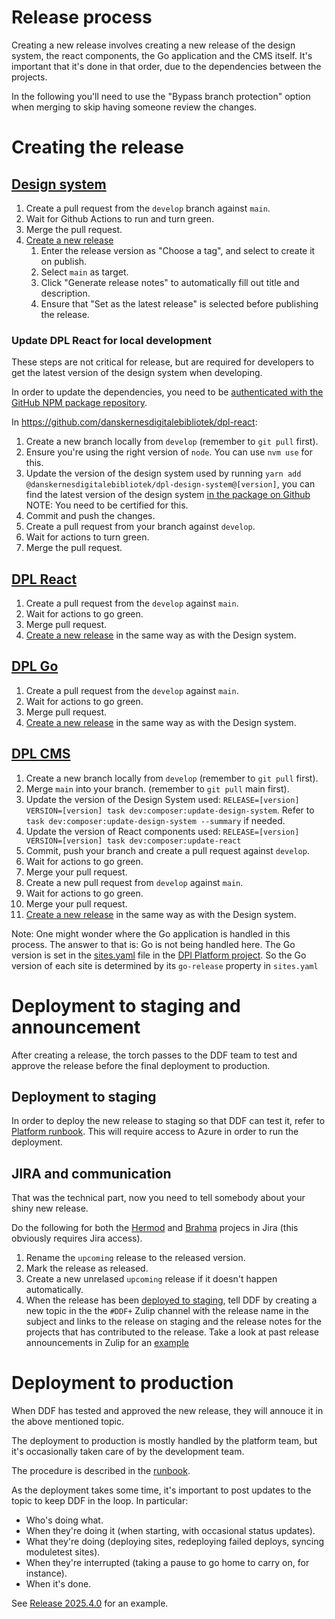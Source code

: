 # Release process

Creating a new release involves creating a new release of the design
system, the react components, the Go application and the CMS itself. It's important that
it's done in that order, due to the dependencies between the projects.

In the following you'll need to use the "Bypass branch protection"
option when merging to skip having someone review the changes.

# Creating the release

## [Design system](https://github.com/danskernesdigitalebibliotek/dpl-design-system)

1. Create a pull request from the `develop` branch against `main`.
2. Wait for Github Actions to run and turn green.
3. Merge the pull request.
4. [Create a new
release](https://github.com/danskernesdigitalebibliotek/dpl-design-system/releases/new)
     1. Enter the release version as "Choose a tag", and select to
        create it on publish.
     2. Select `main` as target.
     3. Click "Generate release notes" to automatically fill out title
        and description.
     4. Ensure that "Set as the latest release" is selected before
        publishing the release.


### Update DPL React for local development

These steps are not critical for release, but are required for
developers to get the latest version of the design system when
developing.

In order to update the dependencies, you need to be [authenticated
with the GitHub NPM package
repository](https://danskernesdigitalebibliotek.github.io/dpl-docs/DPL-React/#requirements).

In https://github.com/danskernesdigitalebibliotek/dpl-react:

1. Create a new branch locally from `develop` (remember to `git pull` first).
2. Ensure you're using the right version of `node`. You can use `nvm
   use` for this.
3. Update the version of the design system used by running `yarn add
   @danskernesdigitalebibliotek/dpl-design-system@[version]`, you can
   find the latest version of the design system [in the package on
   Github](https://github.com/danskernesdigitalebibliotek/dpl-design-system/pkgs/npm/dpl-design-system)
   NOTE: You need to be certified for this.
4. Commit and push the changes.
5. Create a pull request from your branch against `develop`.
6. Wait for actions to turn green.
7. Merge the pull request.

## [DPL React](https://github.com/danskernesdigitalebibliotek/dpl-react)

1. Create a pull request from the `develop` against `main`.
2. Wait for actions to go green.
3. Merge pull request.
4. [Create a new
   release](https://github.com/danskernesdigitalebibliotek/dpl-react/releases/new)
   in the same way as with the Design system.

## [DPL Go](https://github.com/danskernesdigitalebibliotek/dpl-go)

1. Create a pull request from the `develop` against `main`.
2. Wait for actions to go green.
3. Merge pull request.
4. [Create a new
   release](https://github.com/danskernesdigitalebibliotek/dpl-go/releases/new)
   in the same way as with the Design system.

## [DPL CMS](https://github.com/danskernesdigitalebibliotek/dpl-cms)

1. Create a new branch locally from `develop` (remember to `git pull` first).
2. Merge `main` into your branch. (remember to `git pull` main first).
3. Update the version of the Design System used: `RELEASE=[version]
   VERSION=[version] task dev:composer:update-design-system`. Refer to
   `task dev:composer:update-design-system --summary` if needed.
4. Update the version of React components used: `RELEASE=[version]
   VERSION=[version] task dev:composer:update-react`
5. Commit, push your branch and create a pull request against `develop`.
6. Wait for actions to go green.
7. Merge your pull request.
8. Create a new pull request from `develop` against `main`.
9. Wait for actions to go green.
10. Merge your pull request.
11. [Create a new
    release](https://github.com/danskernesdigitalebibliotek/dpl-cms/releases/new)
    in the same way as with the Design system.

Note: One might wonder where the Go application is handled in this process.
The answer to that is: Go is not being handled here.
The Go version is set in the [sites.yaml](https://github.com/danskernesdigitalebibliotek/dpl-platform/blob/main/infrastructure/environments/dplplat01/sites.yaml)
file in the [DPl Platform project](https://github.com/danskernesdigitalebibliotek/dpl-platform/tree/main).
So the Go version of each site is determined by its `go-release` property in `sites.yaml`

# Deployment to staging and announcement

After creating a release, the torch passes to the DDF team to test and
approve the release before the final deployment to production.

## Deployment to staging

In order to deploy the new release to staging so that DDF can test it,
refer to [Platform
runbook](../../DPL-Platform/runbooks/how-release-a-new-version-for-approval-testing/).
This will require access to Azure in order to run the deployment.

## JIRA and communication

That was the technical part, now you need to tell somebody about your
shiny new release.

Do the following for both the
[Hermod](https://reload.atlassian.net/jira/software/c/projects/DDFHER/boards/497)
and
[Brahma](https://reload.atlassian.net/jira/software/c/projects/DDFBRA/boards/498)
projecs in Jira (this obviously requires Jira access).

1. Rename the `upcoming` release to the released version.
2. Mark the release as released.
3. Create a new unrelased `upcoming` release if it doesn't happen automatically.
4. When the release has been [deployed to
   staging](#deployment-to-staging), tell DDF by creating a new topic
   in the the `#DDF+` Zulip channel with the release name in the
   subject and links to the release on staging and the release notes
   for the projects that has contributed to the release. Take a look
   at past release announcements in Zulip for an
   [example](https://reload.zulipchat.com/#narrow/channel/419623-DDF.2B/topic/Release.202024.2E46.2E0/near/482035323)
   
# Deployment to production

When DDF has tested and approved the new release, they will annouce it
in the above mentioned topic.

The deployment to production is mostly handled by the platform team,
but it's occasionally taken care of by the development team.

The procedure is described in the
[runbook](../../DPL-Platform/runbooks/weekly-release-to-editors-and-moduletests/).

As the deployment takes some time, it's important to post updates to
the topic to keep DDF in the loop. In particular:

* Who's doing what.
* When they're doing it (when starting, with occasional status
  updates).
* What they're doing (deploying sites, redeploying failed deploys,
  syncing moduletest sites).
* When they're interrupted (taking a pause to go home to carry on, for
  instance).
* When it's done.

See [Release
2025.4.0](https://reload.zulipchat.com/#narrow/channel/419623-DDF.2B/topic/Release.202025.2E4.2E0)
for an example.
